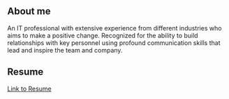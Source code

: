 ## About me

An IT professional with extensive
experience from different industries who aims to make a positive change.
Recognized for the ability to build relationships with key personnel using
profound communication skills that lead and inspire the team and company.

## Resume
[Link to Resume](https://docs.google.com/document/d/1Gh93xFNLHcOqKO7M4XO3RfddAmOYEHCk/edit?usp=sharing&ouid=100929255346176228825&rtpof=true&sd=true)
